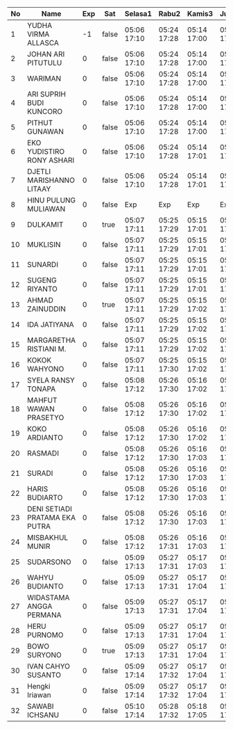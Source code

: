 | No | Name | Exp | Sat | Selasa1 | Rabu2 | Kamis3 | Jumat4 | Sabtu5 | Senin7 | Selasa8 | Rabu9 | Kamis10 | Jumat11 | Sabtu12 | Senin14 | Selasa15 | Rabu16 | Kamis17 | Jumat18 | Sabtu19 | Senin21 | Selasa22 | Rabu23 | Kamis24 | Jumat25 | Sabtu26 |
|-----|-----|-----|-----|-----|-----|-----|-----|-----|-----|-----|-----|-----|-----|-----|-----|-----|-----|-----|-----|-----|-----|-----|-----|-----|-----|-----|
| 1 | YUDHA VIRMA ALLASCA | -1 | false | 05:06 17:10 | 05:24 17:28 | 05:14 17:00 | 05:17 17:08 | -- | 05:06 17:05 | 05:04 17:24 | 06:03 17:29 | 05:19 17:27 | 05:23 17:04 | -- | 05:09 17:20 | 05:16 17:13 | 05:02 17:04 | 05:17 17:22 | 05:03 17:06 | -- | 05:03 17:27 | 05:20 17:28 | 05:21 17:09 | 05:11 17:20 | 05:20 17:10 | -- |
| 2 | JOHAN ARI PITUTULU | 0 | false | 05:06 17:10 | 05:24 17:28 | 05:14 17:00 | 05:17 17:08 | -- | 05:06 17:05 | 05:04 17:24 | 06:03 17:29 | 05:19 17:27 | 05:23 17:04 | -- | 05:09 17:20 | 05:16 17:13 | 05:02 17:04 | 05:17 17:22 | 05:03 17:06 | -- | 05:03 17:27 | 05:20 17:28 | 05:21 17:09 | 05:11 17:20 | 05:20 17:10 | -- |
| 3 | WARIMAN | 0 | false | 05:06 17:10 | 05:24 17:28 | 05:14 17:00 | 05:17 17:08 | -- | 05:06 17:05 | 05:04 17:24 | 06:03 17:29 | 05:19 17:27 | 05:23 17:04 | -- | 05:09 17:20 | 05:16 17:13 | 05:02 17:04 | 05:17 17:22 | 05:03 17:06 | -- | 05:03 17:27 | 05:20 17:28 | 05:21 17:09 | 05:11 17:20 | 05:20 17:10 | -- |
| 4 | ARI SUPRIH BUDI KUNCORO | 0 | false | 05:06 17:10 | 05:24 17:28 | 05:14 17:00 | 05:17 17:08 | -- | 05:06 17:05 | 05:04 17:24 | 06:03 17:29 | 05:19 17:27 | 05:23 17:04 | -- | 05:09 17:20 | 05:16 17:13 | 05:02 17:04 | 05:17 17:22 | 05:03 17:06 | -- | 05:03 17:27 | 05:20 17:28 | 05:21 17:09 | 05:11 17:20 | 05:20 17:10 | -- |
| 5 | PITHUT GUNAWAN | 0 | false | 05:06 17:10 | 05:24 17:28 | 05:14 17:00 | 05:17 17:08 | -- | 05:06 17:05 | 05:04 17:24 | 06:03 17:29 | 05:19 17:28 | 05:23 17:04 | -- | 05:09 17:20 | 05:16 17:13 | 05:02 17:04 | 05:17 17:22 | 05:03 17:06 | -- | 05:03 17:27 | 05:20 17:28 | 05:21 17:09 | 05:11 17:20 | 05:20 17:10 | -- |
| 6 | EKO YUDISTIRO RONY ASHARI | 0 | false | 05:06 17:10 | 05:24 17:28 | 05:14 17:01 | 05:17 17:08 | -- | 05:06 17:06 | 05:04 17:25 | 06:03 17:29 | 05:19 17:28 | 05:23 17:04 | -- | 05:09 17:20 | 05:16 17:13 | 05:02 17:04 | 05:17 17:22 | 05:03 17:06 | -- | 05:03 17:27 | 05:20 17:28 | 05:21 17:09 | 05:11 17:20 | 05:20 17:10 | -- |
| 7 | DJETLI MARISHANNO LITAAY | 0 | false | 05:06 17:10 | 05:24 17:28 | 05:14 17:01 | 05:17 17:09 | -- | 05:06 17:06 | 05:04 17:25 | 06:03 17:30 | 05:19 17:28 | 05:23 17:04 | -- | 05:09 17:21 | 05:16 17:13 | 05:02 17:04 | 05:17 17:22 | 05:03 17:06 | -- | 05:03 17:28 | 05:20 17:28 | 05:21 17:09 | 05:11 17:20 | 05:20 17:11 | -- |
| 8 | HINU PULUNG MULIAWAN | 0 | false | Exp | Exp | Exp | Exp | Exp | Exp | Exp | Exp | Exp | Exp | Exp | Exp | Exp | Exp | Exp | Exp | Exp | Exp | Exp | Exp | Exp | Exp | Exp |
| 9 | DULKAMIT | 0 | true | 05:07 17:11 | 05:25 17:29 | 05:15 17:01 | 05:18 17:09 | 05:09 17:01 | 05:07 17:06 | 05:05 17:25 | 06:04 17:30 | 05:20 17:28 | 05:24 17:05 | 05:00 17:14 | 05:10 17:21 | 05:17 17:14 | 05:03 17:05 | 05:18 17:23 | 05:04 17:07 | 05:09 17:25 | 05:04 17:28 | 05:21 17:29 | 05:22 17:10 | 05:12 17:21 | 05:21 17:11 | 05:05 17:19 |
| 10 | MUKLISIN | 0 | false | 05:07 17:11 | 05:25 17:29 | 05:15 17:01 | 05:18 17:09 | -- | 05:07 17:06 | 05:05 17:25 | 06:04 17:30 | 05:20 17:28 | 05:24 17:05 | -- | 05:10 17:21 | 05:17 17:14 | 05:03 17:05 | 05:18 17:23 | 05:04 17:07 | -- | 05:04 17:28 | 05:21 17:29 | 05:22 17:10 | 05:12 17:21 | 05:21 17:11 | -- |
| 11 | SUNARDI | 0 | false | 05:07 17:11 | 05:25 17:29 | 05:15 17:01 | 05:18 17:09 | -- | 05:07 17:07 | 05:05 17:25 | 06:04 17:30 | 05:20 17:28 | 05:24 17:05 | -- | 05:10 17:21 | 05:17 17:14 | 05:03 17:05 | 05:18 17:23 | 05:04 17:07 | -- | 05:04 17:28 | 05:21 17:29 | 05:22 17:10 | 05:12 17:21 | 05:21 17:11 | -- |
| 12 | SUGENG RIYANTO | 0 | false | 05:07 17:11 | 05:25 17:29 | 05:15 17:01 | 05:18 17:09 | -- | 05:07 17:07 | 05:05 17:25 | 06:04 17:30 | 05:20 17:29 | 05:24 17:05 | -- | 05:10 17:21 | 05:17 17:14 | 05:03 17:05 | 05:18 17:23 | 05:04 17:07 | -- | 05:04 17:28 | 05:21 17:29 | 05:22 17:10 | 05:12 17:21 | 05:21 17:11 | -- |
| 13 | AHMAD ZAINUDDIN | 0 | true | 05:07 17:11 | 05:25 17:29 | 05:15 17:02 | 05:18 17:10 | 05:09 17:01 | 05:07 17:07 | 05:05 17:26 | 06:04 17:30 | 05:20 17:29 | 05:24 17:05 | 05:00 17:14 | 05:10 17:21 | 05:17 17:14 | 05:03 17:05 | 05:18 17:23 | 05:04 17:07 | 05:09 17:25 | 05:04 17:28 | 05:21 17:29 | 05:22 17:10 | 05:12 17:21 | 05:21 17:11 | 05:05 17:19 |
| 14 | IDA JATIYANA | 0 | false | 05:07 17:11 | 05:25 17:29 | 05:15 17:02 | 05:18 17:10 | -- | 05:07 17:07 | 05:05 17:26 | 06:04 17:31 | 05:20 17:29 | 05:24 17:05 | -- | 05:10 17:21 | 05:17 17:14 | 05:03 17:05 | 05:18 17:23 | 05:04 17:07 | -- | 05:04 17:28 | 05:21 17:29 | 05:22 17:10 | 05:12 17:21 | 05:21 17:11 | -- |
| 15 | MARGARETHA RISTIANI M. | 0 | false | 05:07 17:11 | 05:25 17:29 | 05:15 17:02 | 05:18 17:10 | -- | 05:07 17:07 | 05:05 17:26 | 06:04 17:31 | 05:20 17:29 | 05:24 17:05 | -- | 05:10 17:21 | 05:17 17:14 | 05:03 17:05 | 05:18 17:23 | 05:04 17:07 | -- | 05:04 17:29 | 05:21 17:29 | 05:22 17:10 | 05:12 17:21 | 05:22 17:12 | -- |
| 16 | KOKOK WAHYONO | 0 | false | 05:07 17:11 | 05:25 17:30 | 05:15 17:02 | 05:18 17:10 | -- | 05:08 17:07 | 05:05 17:26 | 06:04 17:31 | 05:20 17:30 | 05:25 17:06 | -- | 05:11 17:22 | 05:18 17:15 | 05:04 17:06 | 05:19 17:24 | 05:05 17:08 | -- | 05:05 17:29 | 05:22 17:30 | 05:23 17:11 | 05:13 17:22 | 05:22 17:12 | -- |
| 17 | SYELA RANSY TONAPA | 0 | false | 05:08 17:12 | 05:26 17:30 | 05:16 17:02 | 05:19 17:11 | -- | 05:08 17:08 | 05:06 17:27 | 06:05 17:31 | 05:21 17:30 | 05:25 17:06 | -- | 05:11 17:22 | 05:18 17:15 | 05:04 17:06 | 05:19 17:24 | 05:05 17:08 | -- | 05:05 17:29 | 05:22 17:30 | 05:23 17:11 | 05:13 17:22 | 05:22 17:12 | -- |
| 18 | MAHFUT WAWAN PRASETYO | 0 | false | 05:08 17:12 | 05:26 17:30 | 05:16 17:02 | 05:19 17:11 | -- | 05:08 17:08 | 05:06 17:27 | 06:05 17:31 | 05:21 17:30 | 05:25 17:06 | -- | 05:11 17:22 | 05:18 17:15 | 05:04 17:06 | 05:19 17:24 | 05:05 17:08 | -- | 05:05 17:29 | 05:22 17:30 | 05:23 17:11 | 05:13 17:22 | 05:22 17:12 | -- |
| 19 | KOKO ARDIANTO | 0 | false | 05:08 17:12 | 05:26 17:30 | 05:16 17:02 | 05:19 17:11 | -- | 05:08 17:08 | 05:06 17:27 | 06:05 17:31 | 05:21 17:30 | 05:25 17:06 | -- | 05:11 17:22 | 05:18 17:15 | 05:04 17:06 | 05:19 17:24 | 05:05 17:08 | -- | 05:05 17:29 | 05:22 17:30 | 05:23 17:11 | 05:13 17:22 | 05:22 17:12 | -- |
| 20 | RASMADI | 0 | false | 05:08 17:12 | 05:26 17:30 | 05:16 17:03 | 05:19 17:11 | -- | 05:08 17:08 | 05:06 17:27 | 06:05 17:31 | 05:21 17:30 | 05:25 17:06 | -- | 05:11 17:22 | 05:18 17:15 | 05:04 17:06 | 05:19 17:24 | 05:05 17:08 | -- | 05:05 17:29 | 05:22 17:30 | 05:23 17:11 | 05:13 17:22 | 05:22 17:12 | -- |
| 21 | SURADI | 0 | false | 05:08 17:12 | 05:26 17:30 | 05:16 17:03 | 05:19 17:11 | -- | 05:08 17:08 | 05:06 17:27 | 06:05 17:32 | 05:21 17:31 | 05:25 17:07 | -- | 05:11 17:22 | 05:18 17:15 | 05:04 17:06 | 05:19 17:24 | 05:05 17:08 | -- | 05:05 17:29 | 05:22 17:30 | 05:23 17:11 | 05:13 17:22 | 05:22 17:12 | -- |
| 22 | HARIS BUDIARTO | 0 | false | 05:08 17:12 | 05:26 17:30 | 05:16 17:03 | 05:19 17:11 | -- | 05:08 17:09 | 05:06 17:28 | 06:05 17:32 | 05:21 17:31 | 05:25 17:07 | -- | 05:11 17:22 | 05:18 17:15 | 05:04 17:06 | 05:19 17:24 | 05:05 17:08 | -- | 05:05 17:30 | 05:22 17:30 | 05:23 17:11 | 05:13 17:22 | 05:23 17:13 | -- |
| 23 | DENI SETIADI PRATAMA EKA PUTRA | 0 | false | 05:08 17:12 | 05:26 17:30 | 05:16 17:03 | 05:19 17:11 | -- | 05:08 17:09 | 05:06 17:28 | 06:05 17:32 | 05:21 17:31 | 05:26 17:07 | -- | 05:11 17:23 | 05:18 17:15 | 05:04 17:06 | 05:19 17:25 | 05:05 17:08 | -- | 05:05 17:30 | 05:22 17:30 | 05:23 17:12 | 05:13 17:23 | 05:23 17:13 | -- |
| 24 | MISBAKHUL MUNIR | 0 | false | 05:08 17:12 | 05:26 17:31 | 05:16 17:03 | 05:19 17:12 | -- | 05:09 17:09 | 05:07 17:28 | 06:06 17:32 | 05:21 17:31 | 05:26 17:07 | -- | 05:12 17:23 | 05:19 17:16 | 05:05 17:07 | 05:20 17:25 | 05:06 17:09 | -- | 05:06 17:30 | 05:23 17:31 | 05:24 17:12 | 05:14 17:23 | 05:23 17:13 | -- |
| 25 | SUDARSONO | 0 | false | 05:09 17:13 | 05:27 17:31 | 05:17 17:03 | 05:20 17:12 | -- | 05:09 17:09 | 05:07 17:28 | 06:06 17:32 | 05:22 17:31 | 05:26 17:07 | -- | 05:12 17:23 | 05:19 17:16 | 05:05 17:07 | 05:20 17:25 | 05:06 17:09 | -- | 05:06 17:30 | 05:23 17:31 | 05:24 17:12 | 05:14 17:23 | 05:23 17:13 | -- |
| 26 | WAHYU BUDIANTO | 0 | false | 05:09 17:13 | 05:27 17:31 | 05:17 17:04 | 05:20 17:12 | -- | 05:09 17:09 | 05:07 17:28 | 06:06 17:32 | 05:22 17:32 | 05:26 17:07 | -- | 05:12 17:23 | 05:19 17:16 | 05:05 17:07 | 05:20 17:25 | 05:06 17:09 | -- | 05:06 17:30 | 05:23 17:31 | 05:24 17:12 | 05:14 17:23 | 05:23 17:13 | -- |
| 27 | WIDASTAMA ANGGA PERMANA | 0 | false | 05:09 17:13 | 05:27 17:31 | 05:17 17:04 | 05:20 17:12 | -- | 05:09 17:10 | 05:07 17:28 | 06:06 17:33 | 05:22 17:32 | 05:26 17:08 | -- | 05:12 17:23 | 05:19 17:16 | 05:05 17:07 | 05:20 17:25 | 05:06 17:09 | -- | 05:06 17:30 | 05:23 17:31 | 05:24 17:12 | 05:14 17:23 | 05:23 17:13 | -- |
| 28 | HERU PURNOMO | 0 | false | 05:09 17:13 | 05:27 17:31 | 05:17 17:04 | 05:20 17:12 | -- | 05:09 17:10 | 05:07 17:29 | 06:06 17:33 | 05:22 17:32 | 05:26 17:08 | -- | 05:12 17:23 | 05:19 17:16 | 05:05 17:07 | 05:20 17:25 | 05:06 17:09 | -- | 05:06 17:30 | 05:23 17:31 | 05:24 17:12 | 05:14 17:23 | 05:23 17:13 | -- |
| 29 | BOWO SURYONO | 0 | true | 05:09 17:13 | 05:27 17:31 | 05:17 17:04 | 05:20 17:12 | 05:09 17:01 | 05:09 17:10 | 05:07 17:29 | 06:06 17:33 | 05:22 17:32 | 05:27 17:08 | 05:00 17:14 | 05:12 17:23 | 05:19 17:16 | 05:05 17:07 | 05:20 17:25 | 05:06 17:09 | 05:09 17:25 | 05:06 17:31 | 05:23 17:31 | 05:24 17:12 | 05:14 17:23 | 05:24 17:14 | 05:05 17:19 |
| 30 | IVAN CAHYO SUSANTO | 0 | false | 05:09 17:14 | 05:27 17:32 | 05:17 17:04 | 05:20 17:13 | -- | 05:09 17:10 | 05:07 17:29 | 06:06 17:33 | 05:22 17:32 | 05:27 17:08 | -- | 05:12 17:23 | 05:19 17:16 | 05:05 17:07 | 05:20 17:26 | 05:06 17:09 | -- | 05:06 17:31 | 05:23 17:31 | 05:24 17:13 | 05:14 17:23 | 05:24 17:14 | -- |
| 31 | Hengki Iriawan | 0 | false | 05:09 17:14 | 05:27 17:32 | 05:17 17:04 | 05:20 17:13 | -- | 05:09 17:11 | 05:07 17:29 | 06:06 17:33 | 05:22 17:32 | 05:27 17:08 | -- | 05:13 17:24 | 05:20 17:17 | 05:06 17:08 | 05:21 17:26 | 05:07 17:10 | -- | 05:07 17:31 | 05:24 17:32 | 05:25 17:13 | 05:15 17:24 | 05:24 17:14 | -- |
| 32 | SAWABI ICHSANU | 0 | false | 05:10 17:14 | 05:28 17:32 | 05:18 17:05 | 05:21 17:13 | -- | 05:10 17:11 | 05:08 17:29 | 06:07 17:34 | 05:23 17:33 | 05:27 17:09 | -- | 05:13 17:24 | 05:20 17:17 | 05:06 17:08 | 05:21 17:26 | 05:07 17:10 | -- | 05:07 17:31 | 05:24 17:32 | 05:25 17:13 | 05:15 17:24 | 05:24 17:14 | -- |
